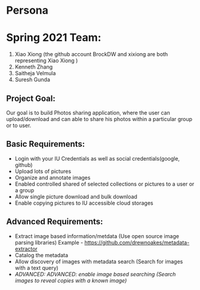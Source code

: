# Persona
 # Spring 2021 Team:
   1) Xiao Xiong (the github account BrockDW and xixiong are both representing Xiao Xiong )
   2) Kenneth Zhang
   3) Saitheja Velmula
   4) Suresh Gunda

## Project Goal:
Our goal is to build Photos sharing application, where the user can upload/download and can able to share his photos within a particular group or to user.


## Basic Requirements:
* Login with your IU Credentials as well as social credentials(google, github)
* Upload lots of pictures
* Organize and annotate images
* Enabled controlled shared of selected collections or pictures to a user or a group
* Allow single picture download and bulk download
* Enable copying pictures to IU accessible cloud storages

## Advanced Requirements:
* Extract image based information/metdata (Use open source image parsing libraries) Example - https://github.com/drewnoakes/metadata-extractor
* Catalog the metadata
* Allow discovery of images with metadata search (Search for images with a text query)
* _ADVANCED: ADVANCED: enable image based searching (Search images to reveal copies with a known image)_


